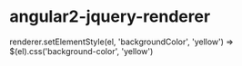 # angular2-jquery-renderer
renderer.setElementStyle(el, 'backgroundColor', 'yellow') => $(el).css('background-color', 'yellow')
